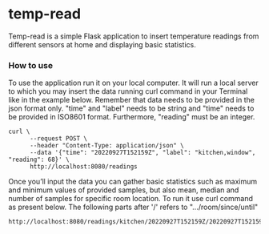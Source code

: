 # temp-read

Temp-read is a simple Flask application to insert temperature readings from different sensors at home and displaying basic statistics.

### How to use
To use the application run it on your local computer. It will run a local server to which you may insert the data running curl command in your Terminal like in the example below. Remember that data needs to be provided in the json format only. "time" and "label" needs to be string and "time" needs to be provided in  ISO8601 format. Furthermore, "reading" must be an integer.
```
curl \
      --request POST \
      --header "Content-Type: application/json" \
      --data '{"time": "20220927T152159Z", "label": "kitchen,window", "reading": 68}' \
      http://localhost:8080/readings
```
 Once you’ll input the data you can gather basic statistics such as maximum and minimum values of provided samples, but also mean, median and number of samples for specific room location. To run it use curl command as present below. The following parts after '/' refers to ".../room/since/until"
```
http://localhost:8080/readings/kitchen/20220927T152159Z/20220927T152159Z
```
